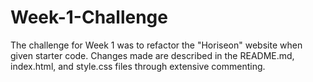 # Week-1-Challenge
The challenge for Week 1 was to refactor the "Horiseon" website when given starter code. Changes made are described in the README.md, index.html, and style.css files through extensive commenting.
